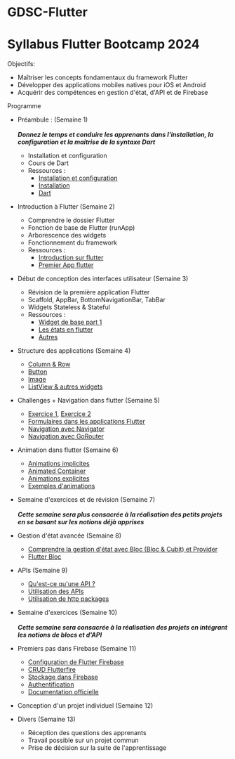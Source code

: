 # GDSC-Flutter
# Syllabus Flutter Bootcamp 2024

Objectifs:

- Maîtriser les concepts fondamentaux du framework Flutter
- Développer des applications mobiles natives pour iOS et Android
- Acquérir des compétences en gestion d'état, d'API et de Firebase

Programme
- Préambule : (Semaine 1)
  <br/><br />*__Donnez le temps et conduire les apprenants dans l'installation, la configuration et la maitrise de la syntaxe Dart__*
  - Installation et configuration
  - Cours de Dart
  - Ressources :
    - [Installation et configuration](https://youtu.be/RTeSJLDjgds)
    - [Installation](https://www.youtube.com/watch?v=J6EPG7PUV54&list=PLlYd6e7tOfNhB0dHpdb4kI-zC8EjVH3cw&index=1&pp=iAQB)
    - [Dart](https://youtu.be/nEky-iolnHQ)

- Introduction à Flutter (Semaine 2)
  - Comprendre le dossier Flutter
  - Fonction de base de Flutter (runApp)
  - Arborescence des widgets
  - Fonctionnement du framework
  - Ressources :
    - [Introduction sur flutter](https://youtu.be/0qMo6s1tPhE)
    - [Premier App flutter](https://www.youtube.com/watch?v=f-gbb0SAvp8&list=PLlYd6e7tOfNhB0dHpdb4kI-zC8EjVH3cw&index=2&pp=iAQB)
- Début de conception des interfaces utilisateur (Semaine 3)
  - Révision de la première application Flutter
  - Scaffold, AppBar, BottomNavigationBar, TabBar
  - Widgets Stateless & Stateful
   - Ressources :
      - [Widget de base part 1](https://www.youtube.com/watch?v=-NFKLRXLm2o&list=PLlYd6e7tOfNhB0dHpdb4kI-zC8EjVH3cw&index=3&pp=iAQB)
      - [Les états en flutter](https://www.youtube.com/watch?v=L34oHhDCeso&list=PLlYd6e7tOfNhB0dHpdb4kI-zC8EjVH3cw&index=6&pp=iAQB)
      - [Autres](https://www.youtube.com/watch?v=jG5NTcSX7ps&t=229s)
      
- Structure des applications (Semaine 4)
  - [Column & Row](https://www.youtube.com/watch?v=L34oHhDCeso&list=PLlYd6e7tOfNhB0dHpdb4kI-zC8EjVH3cw&index=6&pp=iAQB)
  - [Button](https://www.youtube.com/watch?v=nilDPMi2NAw&list=PLlYd6e7tOfNhB0dHpdb4kI-zC8EjVH3cw&index=7&pp=iAQB)
  - [Image](https://www.youtube.com/watch?v=GULdqybyPSs&list=PLlYd6e7tOfNhB0dHpdb4kI-zC8EjVH3cw&index=8&pp=iAQB)
  - [ListView & autres widgets](https://www.youtube.com/watch?v=qOodfnZTHT0&list=PLlYd6e7tOfNhB0dHpdb4kI-zC8EjVH3cw&index=11&pp=iAQB)
- Challenges + Navigation dans flutter (Semaine 5)
  - [Exercice 1](https://www.youtube.com/watch?v=HFgB0K2yzbs&list=PLlYd6e7tOfNhB0dHpdb4kI-zC8EjVH3cw&index=12&pp=iAQB), [Exercice 2](https://www.youtube.com/watch?v=hYb-Ei2F8qo&list=PLlYd6e7tOfNhB0dHpdb4kI-zC8EjVH3cw&index=13&pp=iAQB)
  - [Formulaires dans les applications Flutter](https://youtu.be/zFzQPqvlwWw)
  - [Navigation avec Navigator](https://youtu.be/Ctu1Tef9jIg)
  - [Navigation avec GoRouter](https://youtu.be/QwlrHjBYQ2M)
- Animation dans flutter (Semaine 6)
  - [Animations implicites](https://youtu.be/IVTjpW3W33s)
  - [Animated Container](https://youtu.be/fw6enVVhHL8)
  - [Animations explicites](https://youtu.be/CunyH6unILQ?list=PLjxrf2q8roU2v6UqYlt_KPaXlnjbYySua)
  - [Exemples d'animations](https://youtu.be/XYiP09ihsKA)
- Semaine d'exercices et de révision (Semaine 7)
  <br/><br />*__Cette semaine sera plus consacrée à la réalisation des petits projets en se basant sur les notions déjà apprises__*
- Gestion d'état avancée (Semaine 8)
  - [Comprendre la gestion d'état avec Bloc (Bloc & Cubit) et Provider](https://youtu.be/tt8iTShk_e0)
  - [Flutter Bloc](https://youtu.be/hTExlt1nJZI)
- APIs (Semaine 9)
  - [Qu'est-ce qu'une API ?](https://youtu.be/Jc_Riqr58tA)
  - [Utilisation des APIs](https://youtu.be/hTExlt1nJZI)
  - [Utilisation de http packages](https://youtu.be/MAvxIeRZ1q8)
- Semaine d'exercices (Semaine 10)
  <br/><br />*__Cette semaine sera consacrée à la réalisation des projets en intégrant les notions de blocs et d'API__*
- Premiers pas dans Firebase (Semaine 11)
  - [Configuration de Flutter Firebase](https://youtu.be/FkFvQ0SaT1I)
  - [CRUD Flutterfire](https://youtu.be/iQOvD0y-xnw)
  - [Stockage dans Firebase](https://youtu.be/WDqi-ZUXHEo)
  - [Authentification](https://youtu.be/k7TVYn5jwQk?si=Cm-IlX6AXwIxl2ke)
  - [Documentation officielle](https://firebase.flutter.dev/docs/overview/)
- Conception d'un projet individuel (Semaine 12)
- Divers (Semaine 13)
  - Réception des questions des apprenants
  - Travail possible sur un projet commun
  - Prise de décision sur la suite de l'apprentissage
